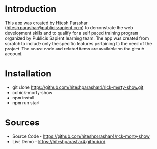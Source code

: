 # Introduction
This app was created by Hitesh Parashar (hitesh.parashar@publicissapient.com) to demonstrate the web development skills and to qualify for a self paced training program organized by Publicis Sapient learning team. The app was created from scratch to include only the specific features pertaining to the need of the project. The souce code and related items are available on the github account.

# Installation
- git clone https://github.com/hiteshparashar4/rick-morty-show.git
- cd rick-morty-show
- npm install
- npm run start

# Sources
- Source Code - https://github.com/hiteshparashar4/rick-morty-show
- Live Demo - https://hiteshparashar4.github.io/


